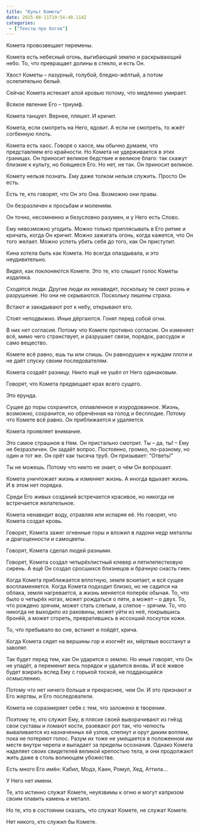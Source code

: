 ```yaml
---
title: "Культ Кометы"
date: 2025-08-11T19:54:40.114Z
categories:
 - ["Тексты про богов"]
---
```


Комета провозвещает перемены.

Комета есть небесный огонь, выгибающий землю и раскрывающий небо. То,
что превращает долины в стекло, и есть Он.

Хвост Кометы – лазурный, голубой, бледно-жёлтый, а потом ослепительно
белый.

Сейчас Комета истекает алой кровью потому, что медленно умирает.

Всякое явление Его – триумф.

Комета танцует. Вернее, пляшет. И кричит.

Комета, если смотреть на Него, ядовит. А если не смотреть, то жжёт
согбенную плоть.

Комета есть хаос. Говоря о хаосе, мы обычно думаем, что представляем его
крайности. Но Комета не удерживается в этих границах. Он приносит
великое бедствие и великое благо: так скажут близкие к культу, но
боящиеся Его. Но нет, не так. Он приносит великое.

Комету нельзя познать. Ему даже толком нельзя служить. Просто Он есть.

Есть те, кто говорят, что Он это Она. Возможно они правы.

Он безразличен к просьбам и молениям.

Он точно, несомненно и безусловно разумен, и у Него есть Слово.

Ему невозможно угодить. Можно только приплясывать в Его ритме и кричать,
когда Он кричит. Можно зажигать огонь, когда кажется, что Он того
желает. Можно успеть убить себя до того, как Он приступит.

Кина хотела быть как Комета. Но всегда опаздывала, и это неудивительно.

Видел, как поклоняются Комете. Это те, кто слышит голос Кометы издалека.

Сходятся люди. Другие люди их ненавидят, поскольку те сеют рознь и
разрушение. Но они не скрываются. Поскольку лишены страха.

Встают и закидывают рот к небу, открывают его.

Стоят неподвижно. Иные дёргаются. Гонят перед собой огни.

В них нет согласия. Потому что Комете противно согласие. Он изменяет
всё, мимо чего странствует, и разрушает связи, порядок, рассудок и само
вещество.

Комете всё равно, ешь ты или спишь. Он равнодушен к нуждам плоти и не
даёт спуску своим последователям.

Комета создаёт разницу. Никто ещё не ушёл от Него одинаковым.

Говорят, что Комета предвещает крах всего сущего.

Это ерунда.

Сущее до поры сохранится, оплавленное и изуродованное. Жизнь, возможно,
сохранится, но обречённая на голод и бесплодие. Потому что Комете всё
равно. Он приближается и удаляется.

Комета проявляет внимание.

Это самое страшное в Нем. Он пристально смотрит. Ты – да, ты! – Ему не
безразличен. Он задаёт вопрос. Постоянно, громко, по-разному, но один и
тот же. Он орёт как тысяча труб. Он призывает: “Ответь!”

Ты не можешь. Потому что никто не знает, о чём Он вопрошает.

Комета уничтожает жизнь и изменяет жизнь. А иногда вдыхает жизнь. И в
этом нет порядка.

Среди Его живых созданий встречается красивое, но никогда не встречается
желательное.

Комета ненавидит воду, отравляя или испаряя её. Но говорят, что Комета
создал кровь.

Говорят, Комета зажег огненные горы и вложил в ладони недр металлы и
драгоценности и самоцветы.

Говорят, Комета сделал людей разными.

Говорят, Комета создал четырёхлистный клевер и пятилепестковую сирень. А
ещё Он создал сросшихся близнецов и брачную снасть гиен.

Когда Комета приближается вплотную, земля вскипает, и всё сущее
воспламеняется. Когда Комета подходит близко, но не садится на облака,
земля нагревается, а жизнь меняется поперёк обычая. То, что было о
четырёх ногах, может рождаться о пяти, а может – о двух. То, что рождено
зрячим, может стать слепым, а слепое – зрячим. То, что никогда не
выходило из раковины, может уйти из неё, покрывшись бронёй, а может
сгореть, превратившись в иссохший лоскуток кожи.

То, что пребывало во сне, встанет и пойдёт, крича.

Когда Комета сядет на вершины гор и изогнёт их, мёртвые восстанут и
завопят.

Так будет перед тем, как Он ударится о землю. Но иные говорят, что Он не
упадёт, а переменит весь порядок и удалится вновь. И всё живое будет
взирать вслед Ему с горькой тоской, не поддающейся осмыслению.

Потому что нет ничего больше и прекраснее, чем Он. И это признают и Его
жертвы, и Его последователи.

Комета не соразмеряет себя с тем, что заложено в творении.

Поэтому те, кто служит Ему, в пляске своей выворачивают из гнёзд свои
суставы и ломают кости, разевают рот так, что челюсть вываливается из
назначенных ей узлов, слепнут и орут диким воплем, пока не потеряют
голос. Разум их тоже не умещается в положенном им месте внутри черепа и
выпадает за пределы осознания. Однако Комета наделяет своих свидетелей
великой крепостью тела, и они продолжают жить даже в столь вопиющем
убожестве.

Есть много Его имён: Кабил, Модэ, Каин, Ромул, Хед, Аттила…

У Него нет имени.

Те, кто истинно служат Комете, неуязвимы к огню и могут капризом своим
плавить камень и металл.

Но те, кто в состоянии сказать, что служат Комете, не служат Комете.

Нет никого, кто служил бы Комете.
